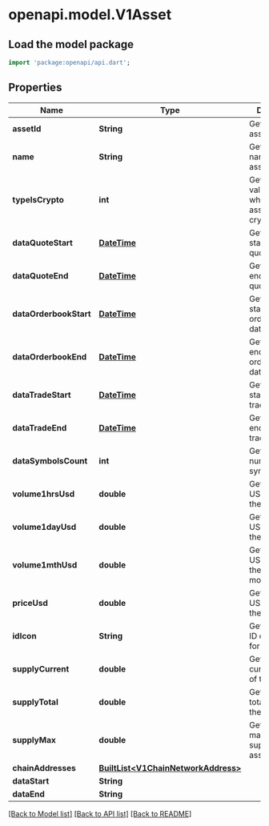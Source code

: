 # openapi.model.V1Asset

## Load the model package
```dart
import 'package:openapi/api.dart';
```

## Properties
Name | Type | Description | Notes
------------ | ------------- | ------------- | -------------
**assetId** | **String** | Gets or sets the asset ID. | [optional] 
**name** | **String** | Gets or sets the name of the asset. | [optional] 
**typeIsCrypto** | **int** | Gets or sets a value indicating whether the asset is a cryptocurrency. | [optional] 
**dataQuoteStart** | [**DateTime**](DateTime.md) | Gets or sets the start date of quote data. | [optional] 
**dataQuoteEnd** | [**DateTime**](DateTime.md) | Gets or sets the end date of quote data. | [optional] 
**dataOrderbookStart** | [**DateTime**](DateTime.md) | Gets or sets the start date of order book data. | [optional] 
**dataOrderbookEnd** | [**DateTime**](DateTime.md) | Gets or sets the end date of order book data. | [optional] 
**dataTradeStart** | [**DateTime**](DateTime.md) | Gets or sets the start date of trade data. | [optional] 
**dataTradeEnd** | [**DateTime**](DateTime.md) | Gets or sets the end date of trade data. | [optional] 
**dataSymbolsCount** | **int** | Gets or sets the number of symbols. | [optional] 
**volume1hrsUsd** | **double** | Gets or sets the USD volume in the last 1 hour. | [optional] 
**volume1dayUsd** | **double** | Gets or sets the USD volume in the last 1 day. | [optional] 
**volume1mthUsd** | **double** | Gets or sets the USD volume in the last 1 month. | [optional] 
**priceUsd** | **double** | Gets or sets the USD price of the asset. | [optional] 
**idIcon** | **String** | Gets or sets the ID of the icon for the asset. | [optional] 
**supplyCurrent** | **double** | Gets or sets the current supply of the asset. | [optional] 
**supplyTotal** | **double** | Gets or sets the total supply of the asset. | [optional] 
**supplyMax** | **double** | Gets or sets the maximum supply of the asset. | [optional] 
**chainAddresses** | [**BuiltList&lt;V1ChainNetworkAddress&gt;**](V1ChainNetworkAddress.md) |  | [optional] 
**dataStart** | **String** |  | [optional] 
**dataEnd** | **String** |  | [optional] 

[[Back to Model list]](../README.md#documentation-for-models) [[Back to API list]](../README.md#documentation-for-api-endpoints) [[Back to README]](../README.md)


